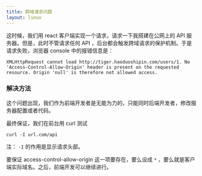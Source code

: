 ```yaml
---
title: 跨域请求问题
layout: linux
---
```


这时候，我们用 react 客户端实现一个请求，请求一下我搭建在公网上的 API 服务器。但是，此时不管请求任何 API ，后台都会触发跨域请求的保护机制。于是请求失败，浏览器 console 中的报错信息是：

```
XMLHttpRequest cannot load http://tiger.haoduoshipin.com/users/1. No 'Access-Control-Allow-Origin' header is present on the requested resource. Origin 'null' is therefore not allowed access.
```


### 解决方法

这个问题出现，我们作为前端开发者是无能为力的，只能同时后端开发者，修改服务器配置或者代码。


最终保证，我们在前台用 curl 测试

```
curl -I url.com/api
```

注： `-I` 的作用是显示请求头部。

要保证 access-control-allow-origin 这一项要存在，要么设成 `*` ，要么就是客户端实际域名。之后，前端开发可以继续进行。
